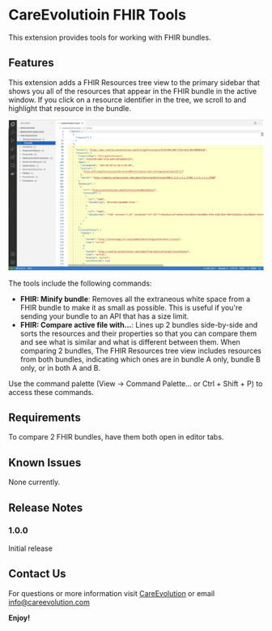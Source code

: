# CareEvolutioin FHIR Tools

This extension provides tools for working with FHIR bundles.

## Features

This extension adds a FHIR Resources tree view to the primary sidebar that shows you all of the resources that appear in the FHIR bundle in the active window. If you click on a resource identifier in the tree, we scroll to and highlight that resource in the bundle.

![Tree View](./images/tree-view.png)


The tools include the following commands:

- **FHIR: Minify bundle**: Removes all the extraneous white space from a FHIR bundle to make it as small as possible. This is useful if you're sending your bundle to an API that has a size limit.
- **FHIR: Compare active file with...**: Lines up 2 bundles side-by-side and sorts the resources and their properties so that you can compare them and see what is similar and what is different between them. When comparing 2 bundles, The FHIR Resources tree view includes resources from both bundles, indicating which ones are in bundle A only, bundle B only, or in both A and B.

Use the command palette (View -> Command Palette... or Ctrl + Shift + P) to access these commands. 


## Requirements

To compare 2 FHIR bundles, have them both open in editor tabs. 

## Known Issues

None currently.

## Release Notes

### 1.0.0

Initial release

## Contact Us
For questions or more information visit [CareEvolution](https://careevolution.com "CareEvolution") or email <info@careevolution.com>

**Enjoy!**
